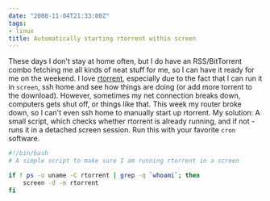 ```yaml
---
date: "2008-11-04T21:33:00Z"
tags:
- linux
title: Automatically starting rtorrent within screen
---
```


These days I don't stay at home often, but I do have an RSS/BitTorrent combo
fetching me all kinds of neat stuff for me, so I can have it ready for me on
the weekend. I love [rtorrent](http://libtorrent.rakshasa.no/), especially due
to the fact that I can run it in `screen`, ssh home and see how things are
doing (or add more torrent to the download). However, sometimes my net
connection breaks down, computers gets shut off, or things like that. This week
my router broke down, so I can't even ssh home to manually start up rtorrent.
My solution: A small script, which checks whether rtorrent is already running,
and if not - runs it in a detached screen session. Run this with your favorite
`cron` software.

```bash
#!/bin/bash
# A simple script to make sure I am running rtorrent in a screen

if ! ps -o uname -C rtorrent | grep -q `whoami`; then
	screen -d -m rtorrent
fi
```
